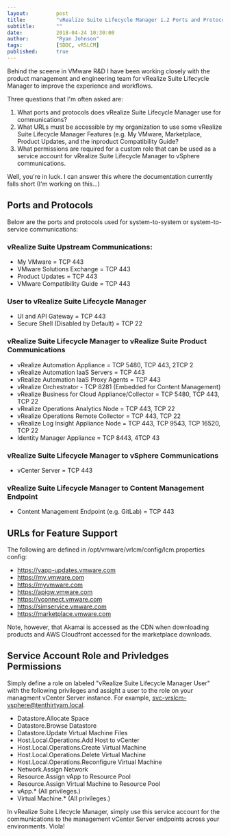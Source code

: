 ```yaml
---
layout:         post
title:          "vRealize Suite Lifecycle Manager 1.2 Ports and Protocols"
subtitle:       ""
date:           2018-04-24 10:30:00
author:         "Ryan Johnson"
tags:           [SDDC, vRSLCM]
published:      true
---
```


Behind the sceene in VMware R&D I have been working closely with the product management and engineering team for vRealize Suite Lifecycle Manager to improve the experience and workflows. 

Three questions that I'm often asked are:

1. What ports and protocols does vRealize Suite Lifecycle Manager use for communications?
2. What URLs must be accessible by my organization to use some vRealize Suite Lifecycle Manager Features (e.g. My VMware, Marketplace, Product Updates, and the inproduct Compatibility Guide?
3. What permissions are required for a custom role that can be used as a service account for vRealize Suite Lifecycle Manager to vSphere communications.

Well, you're in luck. I can answer this where the documentation currently falls short (I'm working on this...) 

## Ports and Protocols

Below are the ports and protocols used for system-to-system or system-to-service communications:

### vRealize Suite Upstream Communications:
- My VMware = TCP 443
- VMware Solutions Exchange = TCP 443
- Product Updates = TCP 443
- VMware Compatibility Guide = TCP 443

### User to vRealize Suite Lifecycle Manager
- UI and API Gateway = TCP 443
- Secure Shell (Disabled by Default) = TCP 22

### vRealize Suite Lifecycle Manager to vRealize Suite Product Communications
- vRealize Automation Appliance = TCP 5480, TCP 443, 2TCP 2
- vRealize Automation IaaS Servers = TCP 443
- vRealize Automation IaaS Proxy Agents = TCP 443
- vRealize Orchestrator - TCP 8281 (Embedded for Content Management)
- vRealize Business for Cloud Appliance/Collector = TCP 5480, TCP 443, TCP 22
- vRealize Operations Analytics Node = TCP 443, TCP 22
- vRealize Operations Remote Collector = TCP 443, TCP 22
- vRealize Log Insight Appliance Node = TCP 443, TCP 9543, TCP 16520, TCP 22
- Identity Manager Appliance = TCP 8443, 4TCP 43

### vRealize Suite Lifecycle Manager to vSphere Communications
- vCenter Server = TCP 443

### vRealize Suite Lifecycle Manager to Content Management Endpoint
- Content Management Endpoint (e.g. GitLab) = TCP 443

## URLs for Feature Support

The following are defined in /opt/vmware/vrlcm/config/lcm.properties config:
- https://vapp-updates.vmware.com
- https://my.vmware.com
- https://myvmware.com
- https://apigw.vmware.com
- https://vconnect.vmware.com
- https://simservice.vmware.com
- https://marketplace.vmware.com

Note, however, that Akamai is accessed as the CDN when downloading products and AWS Cloudfront accessed for the marketplace downloads. 

## Service Account Role and Privledges Permissions

Simply define a role on labeled "vRealize Suite Lifecycle Manager User" with the following privileges and assight a user to the role on your managment vCenter Server instance. For example, svc-vrslcm-vsphere@tenthirtyam.local.

- Datastore.Allocate Space
- Datastore.Browse Datastore
- Datastore.Update Virtual Machine Files
- Host.Local.Operations.Add Host to vCenter
- Host.Local.Operations.Create Virtual Machine
- Host.Local.Operations.Delete Virtual Machine
- Host.Local.Operations.Reconfigure Virtual Machine
- Network.Assign Network
- Resource.Assign vApp to Resource Pool
- Resource.Assign Virtual Machine to Resource Pool
- vApp.* (All privileges.)
- Virtual Machine.* (All privileges.)

In vRealize Suite Lifecycle Manager, simply use this service account for the communications to the management vCenter Server endpoints across your environments. Viola!